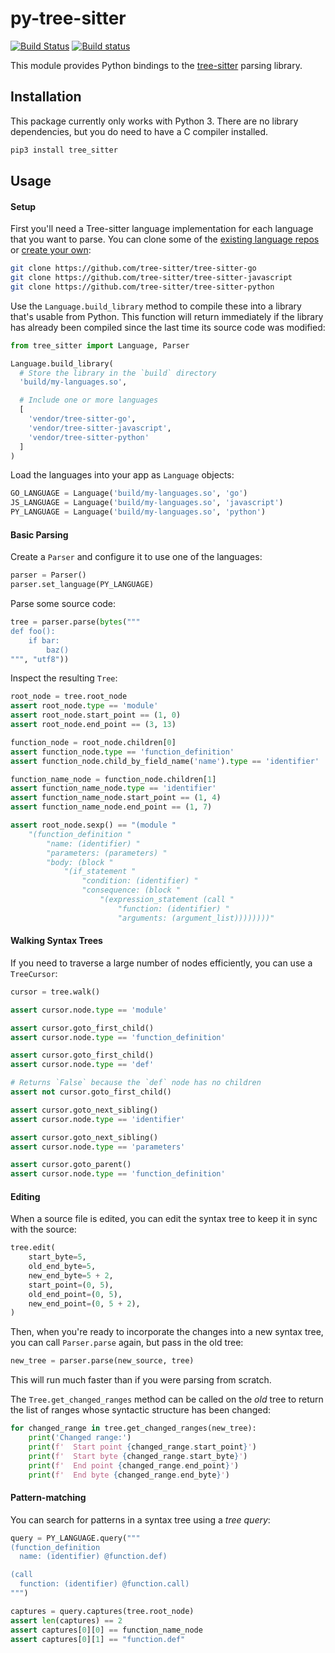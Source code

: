 py-tree-sitter
==================

[![Build Status](https://travis-ci.org/tree-sitter/py-tree-sitter.svg?branch=master)](https://travis-ci.org/tree-sitter/py-tree-sitter)
[![Build status](https://ci.appveyor.com/api/projects/status/mde790v0v9gux85w/branch/master?svg=true)](https://ci.appveyor.com/project/maxbrunsfeld/py-tree-sitter/branch/master)

This module provides Python bindings to the [tree-sitter](https://github.com/tree-sitter/tree-sitter) parsing library.

## Installation

This package currently only works with Python 3. There are no library dependencies, but you do need to have a C compiler installed.

```sh
pip3 install tree_sitter
```

## Usage

#### Setup

First you'll need a Tree-sitter language implementation for each language that you want to parse. You can clone some of the [existing language repos](https://github.com/tree-sitter) or [create your own](http://tree-sitter.github.io/tree-sitter/creating-parsers):

```sh
git clone https://github.com/tree-sitter/tree-sitter-go
git clone https://github.com/tree-sitter/tree-sitter-javascript
git clone https://github.com/tree-sitter/tree-sitter-python
```

Use the `Language.build_library` method to compile these into a library that's usable from Python. This function will return immediately if the library has already been compiled since the last time its source code was modified:

```python
from tree_sitter import Language, Parser

Language.build_library(
  # Store the library in the `build` directory
  'build/my-languages.so',

  # Include one or more languages
  [
    'vendor/tree-sitter-go',
    'vendor/tree-sitter-javascript',
    'vendor/tree-sitter-python'
  ]
)
```

Load the languages into your app as `Language` objects:

```python
GO_LANGUAGE = Language('build/my-languages.so', 'go')
JS_LANGUAGE = Language('build/my-languages.so', 'javascript')
PY_LANGUAGE = Language('build/my-languages.so', 'python')
```

#### Basic Parsing

Create a `Parser` and configure it to use one of the languages:

```python
parser = Parser()
parser.set_language(PY_LANGUAGE)
```

Parse some source code:

```python
tree = parser.parse(bytes("""
def foo():
    if bar:
        baz()
""", "utf8"))
```

Inspect the resulting `Tree`:

```python
root_node = tree.root_node
assert root_node.type == 'module'
assert root_node.start_point == (1, 0)
assert root_node.end_point == (3, 13)

function_node = root_node.children[0]
assert function_node.type == 'function_definition'
assert function_node.child_by_field_name('name').type == 'identifier'

function_name_node = function_node.children[1]
assert function_name_node.type == 'identifier'
assert function_name_node.start_point == (1, 4)
assert function_name_node.end_point == (1, 7)

assert root_node.sexp() == "(module "
    "(function_definition "
        "name: (identifier) "
        "parameters: (parameters) "
        "body: (block "
            "(if_statement "
                "condition: (identifier) "
                "consequence: (block "
                    "(expression_statement (call "
                        "function: (identifier) "
                        "arguments: (argument_list))))))))"
```

#### Walking Syntax Trees

If you need to traverse a large number of nodes efficiently, you can use
a `TreeCursor`:

```python
cursor = tree.walk()

assert cursor.node.type == 'module'

assert cursor.goto_first_child()
assert cursor.node.type == 'function_definition'

assert cursor.goto_first_child()
assert cursor.node.type == 'def'

# Returns `False` because the `def` node has no children
assert not cursor.goto_first_child()

assert cursor.goto_next_sibling()
assert cursor.node.type == 'identifier'

assert cursor.goto_next_sibling()
assert cursor.node.type == 'parameters'

assert cursor.goto_parent()
assert cursor.node.type == 'function_definition'
```

#### Editing

When a source file is edited, you can edit the syntax tree to keep it in sync with the source:

```python
tree.edit(
    start_byte=5,
    old_end_byte=5,
    new_end_byte=5 + 2,
    start_point=(0, 5),
    old_end_point=(0, 5),
    new_end_point=(0, 5 + 2),
)
```

Then, when you're ready to incorporate the changes into a new syntax tree,
you can call `Parser.parse` again, but pass in the old tree:

```python
new_tree = parser.parse(new_source, tree)
```

This will run much faster than if you were parsing from scratch.

The `Tree.get_changed_ranges` method can be called on the *old* tree to return
the list of ranges whose syntactic structure has been changed:

```python
for changed_range in tree.get_changed_ranges(new_tree):
    print('Changed range:')
    print(f'  Start point {changed_range.start_point}')
    print(f'  Start byte {changed_range.start_byte}')
    print(f'  End point {changed_range.end_point}')
    print(f'  End byte {changed_range.end_byte}')
```

#### Pattern-matching

You can search for patterns in a syntax tree using a *tree query*:

```python
query = PY_LANGUAGE.query("""
(function_definition
  name: (identifier) @function.def)

(call
  function: (identifier) @function.call)
""")

captures = query.captures(tree.root_node)
assert len(captures) == 2
assert captures[0][0] == function_name_node
assert captures[0][1] == "function.def"
```
